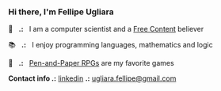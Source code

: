 <!-- Copyright 2021 Fellipe Augusto Ugliara. Licensed under the CC BY 4.0. -->

### Hi there, I'm Fellipe Ugliara

💾 &nbsp;&nbsp;**.:**&nbsp;&nbsp; I am a computer scientist and a [Free Content](https://en.wikipedia.org/wiki/Free_content) believer

📚 &nbsp;&nbsp;**.:**&nbsp;&nbsp; I enjoy programming languages, mathematics and logic

🎲 &nbsp;&nbsp;**.:**&nbsp;&nbsp; [Pen-and-Paper RPGs](https://en.wikipedia.org/wiki/Tabletop_role-playing_game) are my favorite games

**Contact info .:** 
[linkedin](https://www.linkedin.com/in/fellipe-augusto-ugliara-8b97611a3) **.:** 
[ugliara.fellipe@gmail.com](mailto:ugliara.fellipe@gmail.com)
